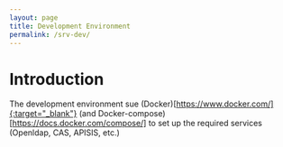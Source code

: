```yaml
---
layout: page
title: Development Environment
permalink: /srv-dev/
---
```


# Introduction

The development environment sue (Docker)[https://www.docker.com/]{:target="_blank"} (and Docker-compose)[https://docs.docker.com/compose/] to set up the required services (Openldap, CAS, APISIS, etc.)

